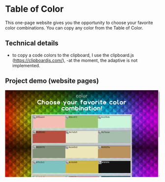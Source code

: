 # Table of Color

This one-page website gives you the opportunity to choose your favorite color combinations. You can copy any color from the Table of Color.

## Technical details

- to copy a code colors to the clipboard, I use the clipboard.js (https://clipboardjs.com/),
-at the moment, the adaptive is not implemented.

## Project demo (website pages)

![demo.png](demo.png)